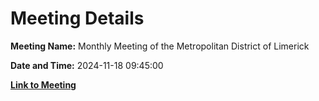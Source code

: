 # Meeting Details

**Meeting Name:** Monthly Meeting of the Metropolitan District of Limerick

**Date and Time:** 2024-11-18 09:45:00

**[Link to Meeting](https://www.limerick.ie/council/whats-on/monthly-meeting-of-the-metropolitan-district-of-limerick-17)**
